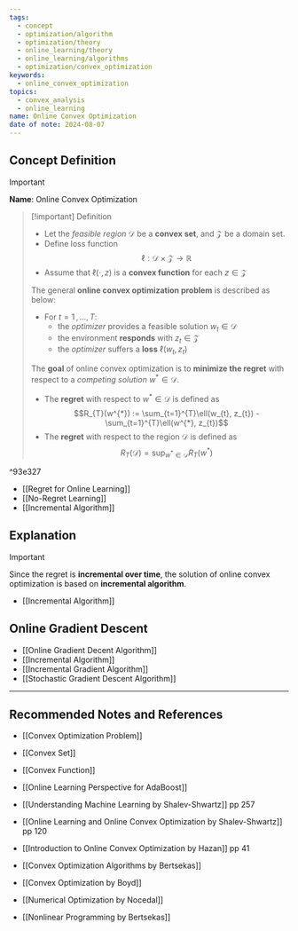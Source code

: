 ```yaml
---
tags:
  - concept
  - optimization/algorithm
  - optimization/theory
  - online_learning/theory
  - online_learning/algorithms
  - optimization/convex_optimization
keywords:
  - online_convex_optimization
topics:
  - convex_analysis
  - online_learning
name: Online Convex Optimization
date of note: 2024-08-07
---
```


## Concept Definition

>[!important]
>**Name**: Online Convex Optimization

>[!important] Definition
>- Let the *feasible region* $\mathcal{D}$ be a **convex set**, and $\mathcal{Z}$ be a domain set.
>- Define loss function $$\ell: \mathcal{D} \times \mathcal{Z} \to \mathbb{R}$$
>- Assume that $\ell(\cdot, z)$ is a **convex function** for each $z\in \mathcal{Z}$
>
>The general **online convex optimization problem** is described as below:
>- For $t=1 \,{,}\ldots{,}\,T$:
>	- the *optimizer* provides a feasible solution $w_{t}\in \mathcal{D}$
>	- the environment **responds** with $z_{t}\in \mathcal{Z}$
>	- the *optimizer* suffers a **loss** $\ell(w_{t}, z_{t})$
>	  
>	  
>The **goal** of online convex optimization is to **minimize the regret** with respect to a *competing solution* $w^{*}\in \mathcal{D}$. 
>- The **regret** with respect to $w^{*}\in \mathcal{D}$ is defined as $$R_{T}(w^{*}) := \sum_{t=1}^{T}\ell(w_{t}, z_{t}) - \sum_{t=1}^{T}\ell(w^{*}, z_{t})$$
>- The **regret** with respect to the region $\mathcal{D}$ is defined as $$R_{T}(\mathcal{D}) = \sup_{w^{*}\in \mathcal{D}}R_{T}(w^{*})$$

^93e327

- [[Regret for Online Learning]]
- [[No-Regret Learning]]
- [[Incremental Algorithm]]


## Explanation

>[!important]
>Since the regret is **incremental over time**, the solution of online convex optimization is based on **incremental algorithm**.

- [[Incremental Algorithm]]


## Online Gradient Descent

- [[Online Gradient Decent Algorithm]]
- [[Incremental Algorithm]]
- [[Incremental Gradient Algorithm]]
- [[Stochastic Gradient Descent Algorithm]]






-----------
##  Recommended Notes and References


- [[Convex Optimization Problem]]
- [[Convex Set]]
- [[Convex Function]]

- [[Online Learning Perspective for AdaBoost]]

- [[Understanding Machine Learning by Shalev-Shwartz]] pp 257
- [[Online Learning and Online Convex Optimization by Shalev-Shwartz]] pp 120
- [[Introduction to Online Convex Optimization by Hazan]] pp 41


- [[Convex Optimization Algorithms by Bertsekas]]
- [[Convex Optimization by Boyd]]
- [[Numerical Optimization by Nocedal]]
- [[Nonlinear Programming by Bertsekas]]